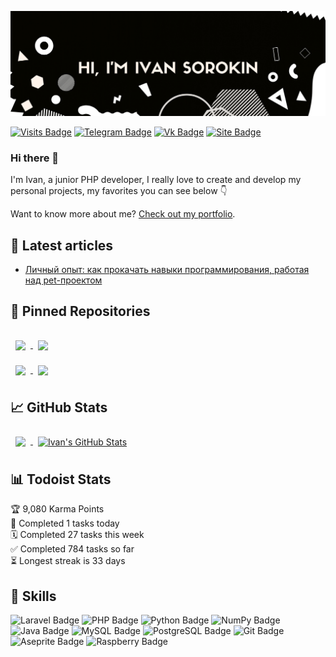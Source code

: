 [![Ivan's GitHub Banner](imgs/back.png)](https://github.com/TAPAKAHOKOT/TAPAKAHOKOT)

[![Visits Badge](https://badges.pufler.dev/visits/tapakahokot/tapakahokot)](https://tapakahokot.ru/) [![Telegram Badge](https://img.shields.io/badge/%20-Tg-0088cc?logo=telegram)](https://t.me/TAPAKAHOKOT) [![Vk Badge](https://img.shields.io/badge/%20-Vk-ffffff?logo=vk&logoColor=0088cc)](https://vk.com/kpabakot) [![Site Badge](https://img.shields.io/badge/My%20site-Portfolio-070601)](https://tapakahokot.ru/) 

### Hi there 👋

I'm Ivan, a junior PHP developer, I really love to create and develop my personal projects, my favorites you can see below 👇

Want to know more about me? [Check out my portfolio](https://tapakahokot.ru/).

## 📝 Latest articles
* <a href="https://tproger.ru/articles/lichnyj-opyt-kak-prokachat-navyki-programmirovanija-rabotaja-nad-pet-proektom/">Личный опыт: как прокачать навыки программирования, работая над pet-проектом</a>

## 📌 Pinned Repositories
<!-- Pinned Repositories -->
<a href="https://github.com/TAPAKAHOKOT/ReportBot">
  <img align="center" style="margin:1rem 0.5rem" src="https://github-readme-stats.vercel.app/api/pin/?username=tapakahokot&repo=ReportBot&hide_border=true&title_color=fffffd&text_color=ffffff&icon_color=ffffff&bg_color=070601" />
</a>
<a href="https://github.com/TAPAKAHOKOT/Flowers">
  <img align="center" style="margin:0.5rem" src="https://github-readme-stats.vercel.app/api/pin/?username=tapakahokot&repo=Flowers&hide_border=true&title_color=fffffd&text_color=ffffff&icon_color=ffffff&bg_color=070601" />
</a>
<br>
<a href="https://github.com/TAPAKAHOKOT/BattleCity1980">
  <img align="center" style="margin:0.5rem" src="https://github-readme-stats.vercel.app/api/pin/?username=tapakahokot&repo=BattleCity1980&hide_border=true&title_color=fffffd&text_color=ffffff&icon_color=ffffff&bg_color=070601" />
</a>
<a href="https://github.com/TAPAKAHOKOT/NetSet2020">
  <img align="center" style="margin:0.5rem" src="https://github-readme-stats.vercel.app/api/pin/?username=tapakahokot&repo=NetSet2020&hide_border=true&title_color=fffffd&text_color=ffffff&icon_color=ffffff&bg_color=070601" />
</a>
<br>

## 📈 GitHub Stats
<!-- GitHub Stats -->
<a href="https://github.com/TAPAKAHOKOT">
  <img align="center" style="margin:0.5rem" src="https://github-readme-stats.vercel.app/api/top-langs/?username=tapakahokot&hide=html,css,Tcl&hide_border=true&title_color=ffffff&text_color=ffffff&icon_color=ffffff&bg_color=070601" />
</a>
<a href="https://github.com/TAPAKAHOKOT/NetSet2020">
  <img align="center" style="margin:0.5rem" src="https://github-readme-stats.vercel.app/api?username=tapakahokot&show_icons=true&line_height=27&count_private=true&hide_border=true&title_color=ffffff&text_color=ffffff&icon_color=ffffff&bg_color=070601" alt="Ivan's GitHub Stats" />
</a>

## 📊 Todoist Stats

<!-- TODO-IST:START -->
🏆  9,080 Karma Points           
🌸  Completed 1 tasks today           
🗓  Completed 27 tasks this week           
✅  Completed 784 tasks so far           
⏳  Longest streak is 33 days
<!-- TODO-IST:END -->

## 💼 Skills

![Laravel Badge](https://img.shields.io/badge/Code-Laravel-informational?style=flat&logo=laravel&logoColor=white&color=0088cc) ![PHP Badge](https://img.shields.io/badge/Code-PHP-informational?style=flat&logo=php&logoColor=white&color=0088cc) ![Python Badge](https://img.shields.io/badge/Code-Python-informational?style=flat&logo=python&logoColor=white&color=0088cc) ![NumPy Badge](https://img.shields.io/badge/Code-NumPy-informational?style=flat&logo=numpy&logoColor=white&color=0088cc) ![Java Badge](https://img.shields.io/badge/Code-Java-informational?style=flat&logo=java&logoColor=white&color=0088cc) ![MySQL Badge](https://img.shields.io/badge/Code-MySQL-informational?style=flat&logo=MySQL&logoColor=white&color=0088cc) ![PostgreSQL Badge](https://img.shields.io/badge/Code-PostgreSQL-informational?style=flat&logo=postgresql&logoColor=white&color=0088cc) ![Git Badge](https://img.shields.io/badge/Code-Git-informational?style=flat&logo=git&logoColor=white&color=0088cc) ![Aseprite Badge](https://img.shields.io/badge/Drawing-Aseprite-informational?style=flat&logo=aseprite&logoColor=white&color=0088cc) ![Raspberry Badge](https://img.shields.io/badge/%20-Raspberry%20Pi-informational?style=flat&logo=raspberrypi&logoColor=white&color=0088cc)


<!--
**TAPAKAHOKOT/TAPAKAHOKOT** is a ✨ _special_ ✨ repository because its `README.md` (this file) appears on your GitHub profile.

Here are some ideas to get you started:

- 🔭 I’m currently working on ...
- 🌱 I’m currently learning ...
- 👯 I’m looking to collaborate on ...
- 🤔 I’m looking for help with ...
- 💬 Ask me about ...
- 📫 How to reach me: ...
- 😄 Pronouns: ...
- ⚡ Fun fact: ...
-->

